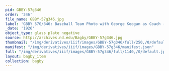 ```yaml
---
pid: GBBY-57g346
order: '346'
file_name: GBBY-57g346.jpg
label: 'GBBY 57G/346: Baseball Team Photo with George Keogan as Coach - 1926'
_date: '1926'
object_type: glass plate negative
source: http://archives.nd.edu/Bagby/GBBY-57g346.jpg
thumbnail: "/img/derivatives/iiif/images/GBBY-57g346/full/250,/0/default.jpg"
manifest: "/img/derivatives/iiif/images/GBBY-57g346/manifest.json"
full: "/img/derivatives/iiif/images/GBBY-57g346/full/1140,/0/default.jpg"
layout: bagby_item
collection: bagby
---
```

